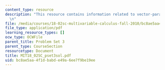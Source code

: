 ```yaml
---
content_type: resource
description: "This resource contains information related to vector-parametric equation.\r\
  \n"
file: /media/courses/18-02sc-multivariable-calculus-fall-2010/bc8ae5aa4f1dbabde49a6ee7f9be19ee_MIT18_02SC_pset3sol.pdf
file_type: application/pdf
learning_resource_types: []
ocw_type: OCWFile
parent_title: Problem Set 3
parent_type: CourseSection
resourcetype: Document
title: MIT18_02SC_pset3sol.pdf
uid: bc8ae5aa-4f1d-babd-e49a-6ee7f9be19ee
---
```

